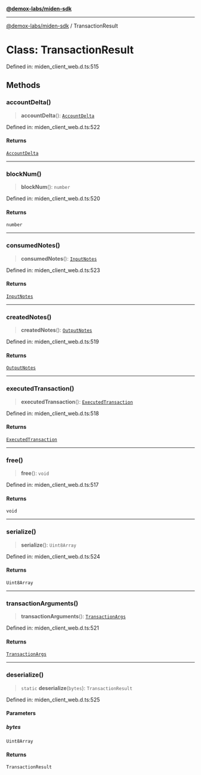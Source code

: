 [**@demox-labs/miden-sdk**](../README.md)

***

[@demox-labs/miden-sdk](../README.md) / TransactionResult

# Class: TransactionResult

Defined in: miden\_client\_web.d.ts:515

## Methods

### accountDelta()

> **accountDelta**(): [`AccountDelta`](AccountDelta.md)

Defined in: miden\_client\_web.d.ts:522

#### Returns

[`AccountDelta`](AccountDelta.md)

***

### blockNum()

> **blockNum**(): `number`

Defined in: miden\_client\_web.d.ts:520

#### Returns

`number`

***

### consumedNotes()

> **consumedNotes**(): [`InputNotes`](InputNotes.md)

Defined in: miden\_client\_web.d.ts:523

#### Returns

[`InputNotes`](InputNotes.md)

***

### createdNotes()

> **createdNotes**(): [`OutputNotes`](OutputNotes.md)

Defined in: miden\_client\_web.d.ts:519

#### Returns

[`OutputNotes`](OutputNotes.md)

***

### executedTransaction()

> **executedTransaction**(): [`ExecutedTransaction`](ExecutedTransaction.md)

Defined in: miden\_client\_web.d.ts:518

#### Returns

[`ExecutedTransaction`](ExecutedTransaction.md)

***

### free()

> **free**(): `void`

Defined in: miden\_client\_web.d.ts:517

#### Returns

`void`

***

### serialize()

> **serialize**(): `Uint8Array`

Defined in: miden\_client\_web.d.ts:524

#### Returns

`Uint8Array`

***

### transactionArguments()

> **transactionArguments**(): [`TransactionArgs`](TransactionArgs.md)

Defined in: miden\_client\_web.d.ts:521

#### Returns

[`TransactionArgs`](TransactionArgs.md)

***

### deserialize()

> `static` **deserialize**(`bytes`): `TransactionResult`

Defined in: miden\_client\_web.d.ts:525

#### Parameters

##### bytes

`Uint8Array`

#### Returns

`TransactionResult`
